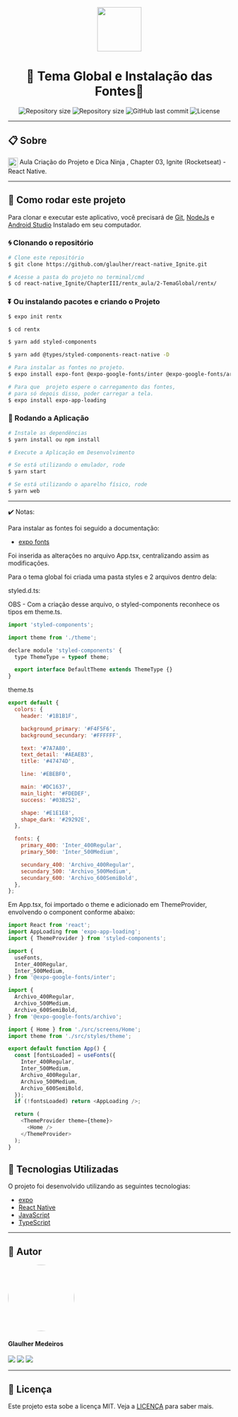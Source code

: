 <p align="center" >
  <img align="center" src="https://d33wubrfki0l68.cloudfront.net/554c3b0e09cf167f0281fda839a5433f2040b349/ecfc9/img/header_logo.svg" width="100" />
</p>

<h1 align="center"> 
  🚀 Tema Global e Instalação das Fontes🚀
</h1>

<p align="center" >
  <img alt="Repository size" src="https://img.shields.io/badge/Mobile-react--native-blue?style=for-the-badge">

  <img alt="Repository size" src="https://img.shields.io/npm/types/typescript?style=for-the-badge">

  <img alt="GitHub last commit" src="https://img.shields.io/github/last-commit/glaulher/react-native_Ignite?style=for-the-badge">

  <img alt="License" src="https://img.shields.io/badge/license-MIT-blue.svg?style=for-the-badge" />
</p>

---

## 📋 Sobre

<img align="center" src="https://d33wubrfki0l68.cloudfront.net/554c3b0e09cf167f0281fda839a5433f2040b349/ecfc9/img/header_logo.svg" width="22" /> Aula Criação do Projeto e Dica Ninja , Chapter 03, Ignite (Rocketseat) - React Native.

---

## 📂 Como rodar este projeto

Para clonar e executar este aplicativo, você precisará de [Git](https://git-scm.com), [NodeJs](https://nodejs.org/en/) e [Android Studio](https://developer.android.com/studio) Instalado em seu computador.

### 🌀 Clonando o repositório

```bash
# Clone este repositório
$ git clone https://github.com/glaulher/react-native_Ignite.git

# Acesse a pasta do projeto no terminal/cmd
$ cd react-native_Ignite/ChapterIII/rentx_aula/2-TemaGlobal/rentx/
```

### ⏬ Ou instalando pacotes e criando o Projeto

```bash
$ expo init rentx  

$ cd rentx  

$ yarn add styled-components

$ yarn add @types/styled-components-react-native -D 

# Para instalar as fontes no projeto.
$ expo install expo-font @expo-google-fonts/inter @expo-google-fonts/archivo

# Para que  projeto espere o carregamento das fontes,
# para só depois disso, poder carregar a tela.
$ expo install expo-app-loading

```
### 🎲 Rodando a Aplicação

```bash
# Instale as dependências
$ yarn install ou npm install

# Execute a Aplicação em Desenvolvimento

# Se está utilizando o emulador, rode
$ yarn start

# Se está utilizando o aparelho físico, rode
$ yarn web
```

---
✔️ Notas:

Para instalar as fontes foi seguido a documentação:
- [expo fonts](https://docs.expo.dev/guides/using-custom-fonts/)

Foi inserida as alterações no arquivo App.tsx,
centralizando assim as modificações.

Para o tema global foi criada uma pasta styles e 2 arquivos dentro dela:

styled.d.ts:

OBS - Com a criação desse arquivo, o styled-components reconhece os tipos em theme.ts.

```javascript
import 'styled-components';

import theme from './theme';

declare module 'styled-components' {
  type ThemeType = typeof theme;

  export interface DefaultTheme extends ThemeType {}
}

```

theme.ts


```javascript
export default {
  colors: {
    header: '#1B1B1F',

    background_primary: '#F4F5F6',
    background_secundary: '#FFFFFF',

    text: '#7A7A80',
    text_detail: '#AEAEB3',
    title: '#47474D',

    line: '#EBEBF0',

    main: '#DC1637',
    main_light: '#FDEDEF',
    success: '#03B252',

    shape: '#E1E1E8',
    shape_dark: '#29292E',
  },

  fonts: {
    primary_400: 'Inter_400Regular',
    primary_500: 'Inter_500Medium',

    secundary_400: 'Archivo_400Regular',
    secundary_500: 'Archivo_500Medium',
    secundary_600: 'Archivo_600SemiBold',
  },
};

```

Em App.tsx, foi importado o theme e adicionado em ThemeProvider, envolvendo o component conforme abaixo:

```javascript
import React from 'react';
import AppLoading from 'expo-app-loading';
import { ThemeProvider } from 'styled-components';

import {
  useFonts,
  Inter_400Regular,
  Inter_500Medium,
} from '@expo-google-fonts/inter';

import {
  Archivo_400Regular,
  Archivo_500Medium,
  Archivo_600SemiBold,
} from '@expo-google-fonts/archivo';

import { Home } from './src/screens/Home';
import theme from './src/styles/theme';

export default function App() {
  const [fontsLoaded] = useFonts({
    Inter_400Regular,
    Inter_500Medium,
    Archivo_400Regular,
    Archivo_500Medium,
    Archivo_600SemiBold,
  });
  if (!fontsLoaded) return <AppLoading />;

  return (
    <ThemeProvider theme={theme}>
      <Home />
    </ThemeProvider>
  );
}

```


## 🚀 Tecnologias Utilizadas

O projeto foi desenvolvido utilizando as seguintes tecnologias:

- [expo](https://docs.expo.dev/)
- [React Native](https://reactnative.dev)
- [JavaScript](https://developer.mozilla.org/pt-BR/docs/Web/JavaScript)
- [TypeScript](https://www.typescriptlang.org)

---


## 🧑 Autor

<img style="border-radius: 80px;" src="https://glaulher.github.io/assets/img/sample/avatar.jpeg" width="150px;" alt=""/>
 <h4>Glaulher Medeiros</h4>

<p align="left">
<span style="inline-block;">
  <a href="https://www.linkedin.com/in/glaulher-medeiros-03799967/" target="_blank"><img src="https://img.shields.io/badge/LinkedIn-0077B5?style=for-the-badge&logo=linkedin&logoColor=white" ></a>
</span>
<span style="inline-block;">
  <a href="https://glaulher.github.io/" target="_blank"><img src="https://img.shields.io/badge/github.io-gray?style=for-the-badge&logo=github&logoColor=white" ></a>
</span>

<span style="inline-block;">
  <a href="https://terminaldopenguin.blogspot.com/" target="_blank"><img src="https://img.shields.io/badge/blog-orange?style=for-the-badge&logo=blogger&logoColor=white"></a>
</span>
</p>

---

## 📝 Licença

Este projeto esta sobe a licença MIT. Veja a [LICENÇA](https://github.com/glaulher/react-native_Ignite/blob/main/LICENSE) para saber mais.
<br>